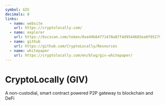 ```yaml
---
symbol: GIV
decimals: 8
links:
  - name: website
    url: https://cryptolocally.com/
  - name: explorer
    url: https://bscscan.com/token/0xe49b84771470a87f4d9544685ea0f0517933b2b4
  - name: github
    url: https://github.com/CryptoLocally/Resources
  - name: whitepaper
    url: https://cryptolocally.com/en/blog/giv-whitepaper/
---
```


# CryptoLocally (GIV)

A non-custodial, smart contract powered P2P gateway to blockchain and DeFi
